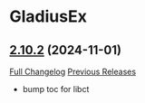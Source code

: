 # GladiusEx

## [2.10.2](https://github.com/vendethiel/GladiusEx/tree/2.10.2) (2024-11-01)
[Full Changelog](https://github.com/vendethiel/GladiusEx/compare/2.10.1...2.10.2) [Previous Releases](https://github.com/vendethiel/GladiusEx/releases)

- bump toc for libct  
